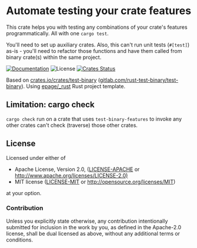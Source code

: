 # Automate testing your crate features

This crate helps you with testing any combinations of your crate's features programmatically. All
with one `cargo test`.

You'll need to set up auxiliary crates. Also, this can't run unit tests (`#[test]`) as-is - you'll
need to refactor those functions and have them called from binary crate(s) within the same project.

[![Documentation](https://img.shields.io/badge/docs-master-blue.svg)][Documentation]
![License](https://img.shields.io/crates/l/test-binary-features.svg) [![Crates
Status](https://img.shields.io/crates/v/test-binary-features.svg)][Crates.io]

Based on [crates.io/crates/test-binary](https://crates.io/crates/test-binary)
([gitlab.com/rust-test-binary/test-binary](https://gitlab.com/rust-test-binary/test-binary)). Using
[epage/_rust](https://github.com/epage/_rust) Rust project template.

## Limitation: cargo check

`cargo check` run on a crate that uses `test-binary-features` to invoke any other crates can't check
(traverse) those other crates.

## License

Licensed under either of

* Apache License, Version 2.0, ([LICENSE-APACHE](LICENSE-APACHE) or
   <http://www.apache.org/licenses/LICENSE-2.0)>
* MIT license ([LICENSE-MIT](LICENSE-MIT) or <http://opensource.org/licenses/MIT>)

at your option.

### Contribution

Unless you explicitly state otherwise, any contribution intentionally submitted for inclusion in the
work by you, as defined in the Apache-2.0 license, shall be dual licensed as above, without any
additional terms or conditions.

[Crates.io]: https://crates.io/crates/test-binary-features
[Documentation]: https://docs.rs/test-binary-features/latest/test_binary_features
